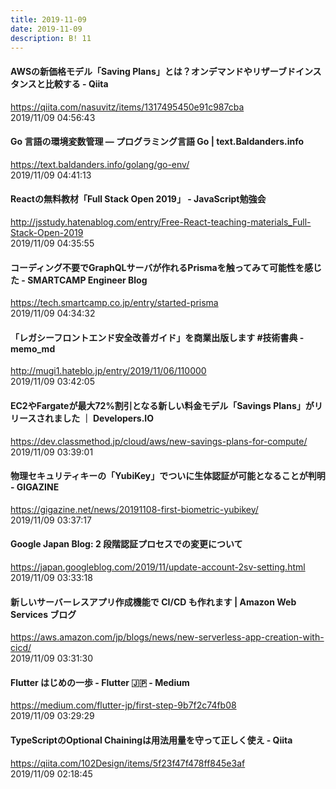```yaml
---
title: 2019-11-09
date: 2019-11-09
description: B! 11
---
```


#### AWSの新価格モデル「Saving Plans」とは？オンデマンドやリザーブドインスタンスと比較する - Qiita
https://qiita.com/nasuvitz/items/1317495450e91c987cba<br>
2019/11/09 04:56:43<br>


#### Go 言語の環境変数管理 — プログラミング言語 Go | text.Baldanders.info
https://text.baldanders.info/golang/go-env/<br>
2019/11/09 04:41:13<br>


#### Reactの無料教材「Full Stack Open 2019」 - JavaScript勉強会
http://jsstudy.hatenablog.com/entry/Free-React-teaching-materials_Full-Stack-Open-2019<br>
2019/11/09 04:35:55<br>


#### コーディング不要でGraphQLサーバが作れるPrismaを触ってみて可能性を感じた - SMARTCAMP Engineer Blog
https://tech.smartcamp.co.jp/entry/started-prisma<br>
2019/11/09 04:34:32<br>


#### 「レガシーフロントエンド安全改善ガイド」を商業出版します #技術書典 - memo_md
http://mugi1.hateblo.jp/entry/2019/11/06/110000<br>
2019/11/09 03:42:05<br>


#### EC2やFargateが最大72%割引となる新しい料金モデル「Savings Plans」がリリースされました ｜ Developers.IO
https://dev.classmethod.jp/cloud/aws/new-savings-plans-for-compute/<br>
2019/11/09 03:39:01<br>


#### 物理セキュリティキーの「YubiKey」でついに生体認証が可能となることが判明 - GIGAZINE
https://gigazine.net/news/20191108-first-biometric-yubikey/<br>
2019/11/09 03:37:17<br>


#### Google Japan Blog: 2 段階認証プロセスでの変更について
https://japan.googleblog.com/2019/11/update-account-2sv-setting.html<br>
2019/11/09 03:33:18<br>


#### 新しいサーバーレスアプリ作成機能で CI/CD も作れます | Amazon Web Services ブログ
https://aws.amazon.com/jp/blogs/news/new-serverless-app-creation-with-cicd/<br>
2019/11/09 03:31:30<br>


#### Flutter はじめの一歩 - Flutter 🇯🇵 - Medium
https://medium.com/flutter-jp/first-step-9b7f2c74fb08<br>
2019/11/09 03:29:29<br>


#### TypeScriptのOptional Chainingは用法用量を守って正しく使え - Qiita
https://qiita.com/102Design/items/5f23f47f478ff845e3af<br>
2019/11/09 02:18:45<br>


